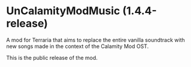 # UnCalamityModMusic (1.4.4-release)
A mod for Terraria that aims to replace the entire vanilla soundtrack with new songs made in the context of the Calamity Mod OST.

This is the public release of the mod.
